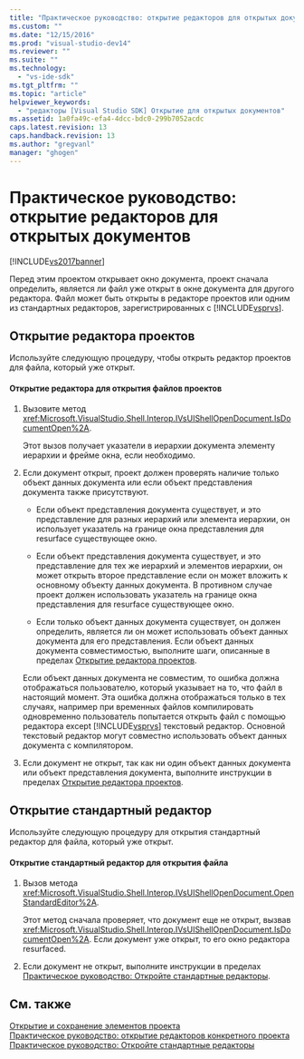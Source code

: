 ```yaml
---
title: "Практическое руководство: открытие редакторов для открытых документов | Microsoft Docs"
ms.custom: ""
ms.date: "12/15/2016"
ms.prod: "visual-studio-dev14"
ms.reviewer: ""
ms.suite: ""
ms.technology: 
  - "vs-ide-sdk"
ms.tgt_pltfrm: ""
ms.topic: "article"
helpviewer_keywords: 
  - "редакторы [Visual Studio SDK] Открытие для открытых документов"
ms.assetid: 1a0fa49c-efa4-4dcc-bdc0-299b7052acdc
caps.latest.revision: 13
caps.handback.revision: 13
ms.author: "gregvanl"
manager: "ghogen"
---
```

# Практическое руководство: открытие редакторов для открытых документов
[!INCLUDE[vs2017banner](../code-quality/includes/vs2017banner.md)]

Перед этим проектом открывает окно документа, проект сначала определить, является ли файл уже открыт в окне документа для другого редактора.  Файл может быть открыты в редакторе проектов или одним из стандартных редакторов, зарегистрированных с [!INCLUDE[vsprvs](../code-quality/includes/vsprvs_md.md)].  
  
## Открытие редактора проектов  
 Используйте следующую процедуру, чтобы открыть редактор проектов для файла, который уже открыт.  
  
#### Открытие редактора для открытия файлов проектов  
  
1.  Вызовите метод <xref:Microsoft.VisualStudio.Shell.Interop.IVsUIShellOpenDocument.IsDocumentOpen%2A>.  
  
     Этот вызов получает указатели в иерархии документа элементу иерархии и фрейме окна, если необходимо.  
  
2.  Если документ открыт, проект должен проверять наличие только объект данных документа или если объект представления документа также присутствуют.  
  
    -   Если объект представления документа существует, и это представление для разных иерархий или элемента иерархии, он использует указатель на границе окна представления для resurface существующее окно.  
  
    -   Если объект представления документа существует, и это представление для тех же иерархий и элементов иерархии, он может открыть второе представление если он может вложить к основному объекту данных документа.  В противном случае проект должен использовать указатель на границе окна представления для resurface существующее окно.  
  
    -   Если только объект данных документа существует, он должен определить, является ли он может использовать объект данных документа для его представления.  Если объект данных документа совместимостью, выполните шаги, описанные в пределах [Открытие редактора проектов](../extensibility/how-to-open-project-specific-editors.md).  
  
     Если объект данных документа не совместим, то ошибка должна отображаться пользователю, который указывает на то, что файл в настоящий момент.  Эта ошибка должна отображаться только в тех случаях, например при временных файлов компилировать одновременно пользователь попытается открыть файл с помощью редактора except [!INCLUDE[vsprvs](../code-quality/includes/vsprvs_md.md)] текстовый редактор.  Основной текстовый редактор могут совместно использовать объект данных документа с компилятором.  
  
3.  Если документ не открыт, так как ни один объект данных документа или объект представления документа, выполните инструкции в пределах [Открытие редактора проектов](../extensibility/how-to-open-project-specific-editors.md).  
  
## Открытие стандартный редактор  
 Используйте следующую процедуру для открытия стандартный редактор для файла, который уже открыт.  
  
#### Открытие стандартный редактор для открытия файла  
  
1.  Вызов метода <xref:Microsoft.VisualStudio.Shell.Interop.IVsUIShellOpenDocument.OpenStandardEditor%2A>.  
  
     Этот метод сначала проверяет, что документ еще не открыт, вызвав <xref:Microsoft.VisualStudio.Shell.Interop.IVsUIShellOpenDocument.IsDocumentOpen%2A>.  Если документ уже открыт, то его окно редактора resurfaced.  
  
2.  Если документ не открыт, выполните инструкции в пределах [Практическое руководство: Откройте стандартные редакторы](../extensibility/how-to-open-standard-editors.md).  
  
## См. также  
 [Открытие и сохранение элементов проекта](../extensibility/internals/opening-and-saving-project-items.md)   
 [Практическое руководство: открытие редакторов конкретного проекта](../extensibility/how-to-open-project-specific-editors.md)   
 [Практическое руководство: Откройте стандартные редакторы](../extensibility/how-to-open-standard-editors.md)